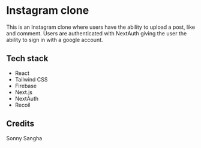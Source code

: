# Instagram clone

This is an Instagram clone where users have the ability to upload a post, like and comment. 
Users are authenticated with NextAuth giving the user the ability to sign in with a google account.


## Tech stack 
- React
- Tailwind CSS
- Firebase
- Next.js
- NextAuth
- Recoil

## Credits 
Sonny Sangha

